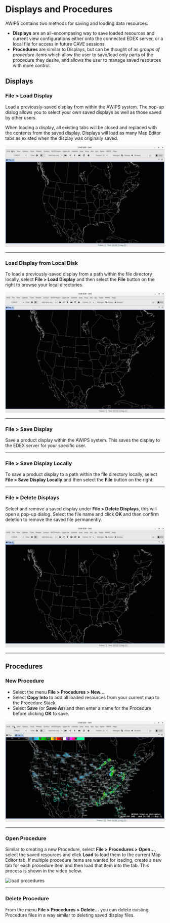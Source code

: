 # Displays and Procedures
AWIPS contains two methods for saving and loading data resources:
  
- **Displays** are an all-encompasing way to save loaded resources and current view configurations either onto the connected EDEX server, or a local file for access in future CAVE sessions. 
- **Procedures** are similar to Displays, but can be thought of as *groups of procedure items* which allow the user to save/load only parts of the procedure they desire, and allows the user to manage saved resources with more control.


##  Displays

### **File > Load Display**

Load a previously-saved display from within the AWIPS system.  The pop-up dialog allows you to select your own saved displays as well as those saved by other users.

When loading a display, all existing tabs will be closed and replaced with the contents from the saved display.  Displays will load as many Map Editor tabs as existed when the display was originally saved.

![image](../images/load-display.gif)

---

### **Load Display from Local Disk**

To load a previously-saved display from a path within the file directory locally, select **File > Load Display** and then select the **File** button on the right to browse your local directories.

![image](../images/load-local-display.gif)

---

### **File > Save Display**

Save a product display within the AWIPS system. This saves the display to the EDEX server for your specific user.

---

### **File > Save Display Locally**

To save a product display to a path within the file directory locally, select **File > Save Display Locally** and then select the **File** button on the right.

---

### **File > Delete Displays**

Select and remove a saved display under **File > Delete Displays**, this will open a pop-up dialog.  Select the file name and click **OK** and then confirm deletion to remove the saved file permanently.

![image](../images/delete-display.gif)

---

## Procedures

### New Procedure

* Select the menu **File > Procedures > New...**
* Select **Copy Into** to add all loaded resources from your current map to the Procedure Stack
* Select **Save** (or **Save As**) and then enter a name for the Procedure before clicking **OK** to save.

![image](../images/save-procedure.gif)

---

### Open Procedure

Similar to creating a new Procedure, select **File > Procedures > Open...**, select the saved resources and click **Load** to load them to the current Map Editor tab.  If multiple procedure items are wanted for loading, create a new tab for each procedure item and then load that item into the tab.  This process is shown in the video below.

![load procedures](../images/load-procedures.gif)

---

### Delete Procedure

From the menu  **File > Procedures > Delete...** you can delete existing Procedure files in a way similar to deleting saved display files.
